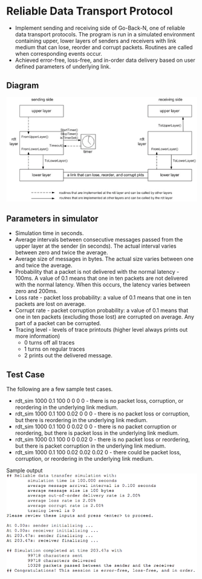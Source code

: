 # Reliable Data Transport Protocol
* Implement sending and receiving side of Go-Back-N, one of reliable data transport protocols. The program is run in a simulated environment containing upper, lower layers of senders and receivers with link medium that can lose, reorder and corrupt packets. Routines are called when corresponding events occur.
* Achieved error-free, loss-free, and in-order data delivery based on user defined parameters of underlying link. 

## Diagram
![](img/diagram.png)

## Parameters in simulator
* Simulation time in seconds.
* Average intervals between consecutive messages passed from the upper layer at the sender (in seconds). The actual interval varies between zero and twice the average.
* Average size of messages in bytes. The actual size varies between one and twice the average.
* Probability that a packet is not delivered with the normal latency - 100ms. A value of 0.1 means that one in ten packets are not delivered with the normal latency. When this occurs, the latency varies between zero and 200ms.
* Loss rate - packet loss probability: a value of 0.1 means that one in ten packets are lost on average.
* Corrupt rate - packet corruption probability: a value of 0.1 means that one in ten packets (excluding those lost) are corrupted on average. Any part of a packet can be corrupted.
* Tracing level - levels of trace printouts (higher level always prints out more information)
  * 0 turns off all traces
  * 1 turns on regular traces
  * 2 prints out the delivered message. 

## Test Case
The following are a few sample test cases. 
* rdt_sim 1000 0.1 100 0 0 0 0 - there is no packet loss, corruption, or reordering in the underlying link medium.
* rdt_sim 1000 0.1 100 0.02 0 0 0 - there is no packet loss or corruption, but there is reordering in the underlying link medium.
* rdt_sim 1000 0.1 100 0 0.02 0 0 - there is no packet corruption or reordering, but there is packet loss in the underlying link medium. 
* rdt_sim 1000 0.1 100 0 0 0.02 0 - there is no packet loss or reordering, but there is packet corruption in the underlying link medium. 
* rdt_sim 1000 0.1 100 0.02 0.02 0.02 0 - there could be packet loss, corruption, or reordering in the underlying link medium.

Sample output
</br>![](img/output.png)